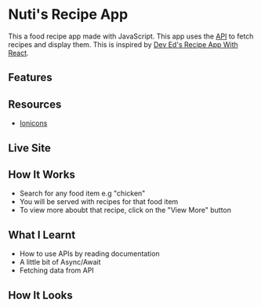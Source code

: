 # Nuti's Recipe App
This a food recipe app made with JavaScript. This app uses the [ API](https://) to fetch recipes and display them. This is inspired by [Dev Ed's Recipe App With React](https://www.youtube.com/watch?v=U9T6YkEDkMo). 


## Features

## Resources
- [Ionicons](https://ionic.io/ionicons)
## Live Site


## How It Works
- Search for any food item e.g "chicken"
- You will be served with recipes for that food item
- To view more aboubt that recipe, click on the "View More" button

## What I Learnt
- How to use APIs by reading documentation
- A little bit of Async/Await
- Fetching data from API

## How It Looks